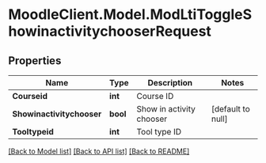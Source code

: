 # MoodleClient.Model.ModLtiToggleShowinactivitychooserRequest

## Properties

Name | Type | Description | Notes
------------ | ------------- | ------------- | -------------
**Courseid** | **int** | Course ID | 
**Showinactivitychooser** | **bool** | Show in activity chooser | [default to null]
**Tooltypeid** | **int** | Tool type ID | 

[[Back to Model list]](../README.md#documentation-for-models) [[Back to API list]](../README.md#documentation-for-api-endpoints) [[Back to README]](../README.md)

